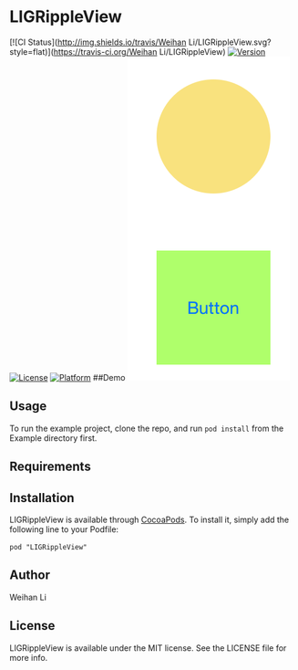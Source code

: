 # LIGRippleView

[![CI Status](http://img.shields.io/travis/Weihan Li/LIGRippleView.svg?style=flat)](https://travis-ci.org/Weihan Li/LIGRippleView)
[![Version](https://img.shields.io/cocoapods/v/LIGRippleView.svg?style=flat)](http://cocoadocs.org/docsets/LIGRippleView)
[![License](https://img.shields.io/cocoapods/l/LIGRippleView.svg?style=flat)](http://cocoadocs.org/docsets/LIGRippleView)
[![Platform](https://img.shields.io/cocoapods/p/LIGRippleView.svg?style=flat)](http://cocoadocs.org/docsets/LIGRippleView)
##Demo
![Demo gif](demo.gif)
## Usage

To run the example project, clone the repo, and run `pod install` from the Example directory first.

## Requirements

## Installation

LIGRippleView is available through [CocoaPods](http://cocoapods.org). To install
it, simply add the following line to your Podfile:

    pod "LIGRippleView"

## Author

Weihan Li

## License

LIGRippleView is available under the MIT license. See the LICENSE file for more info.

